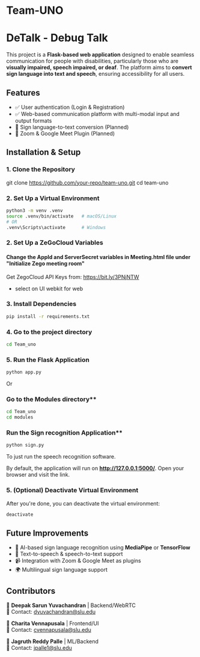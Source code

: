 # **Team-UNO**
# **DeTalk** - Debug Talk

This project is a **Flask-based web application** designed to enable seamless communication for people with disabilities, particularly those who are **visually impaired, speech impaired, or deaf**. The platform aims to **convert sign language into text and speech**, ensuring accessibility for all users.

## **Features**
- ✅ User authentication (Login & Registration)
- ✅ Web-based communication platform with multi-modal input and output formats
- 🚀 Sign language-to-text conversion (Planned)
- 🔌 Zoom & Google Meet Plugin (Planned)



## **Installation & Setup**

### **1. Clone the Repository**
git clone https://github.com/your-repo/team-uno.git
cd team-uno


### **2. Set Up a Virtual Environment**
```bash
python3 -m venv .venv  
source .venv/bin/activate   # macOS/Linux  
# OR  
.venv\Scripts\activate      # Windows  
```
### **2. Set Up a ZeGoCloud Variables**
#### Change the AppId and ServerSecret variables in Meeting.html file under "Initialize Zego meeting room"

Get ZegoCloud API Keys from: https://bit.ly/3PNjNTW
- select on UI webkit for web
  
### **3. Install Dependencies**
```bash
pip install -r requirements.txt

```
### **4. Go to the project directory**
```bash
cd Team_uno
```

### **5. Run the Flask Application**
```bash
python app.py
```
Or

###  Go to the Modules directory**
```bash
cd Team_uno
cd modules
```

###  Run the Sign recognition Application**
```bash
python sign.py
```

To just run the speech recognition software.

By default, the application will run on **http://127.0.0.1:5000/**. Open your browser and visit the link.

### **5. (Optional) Deactivate Virtual Environment**
After you're done, you can deactivate the virtual environment:
```bash
deactivate
```

## **Future Improvements**
- 🧠 AI-based sign language recognition using **MediaPipe** or **TensorFlow**
- 📢 Text-to-speech & speech-to-text support
- 📹 Integration with Zoom & Google Meet as plugins
- 🌍 Multilingual sign language support

## **Contributors**
👤 **Deepak Sarun Yuvachandran** | Backend/WebRTC <br>
📧 Contact: dyuvachandran@slu.edu 

👤 **Charita Vennapusala** | Frontend/UI <br>
📧 Contact: cvennapusala@slu.edu  

👤 **Jagruth Reddy Palle** | ML/Backend  <br>
📧 Contact: jpalle1@slu.edu 


